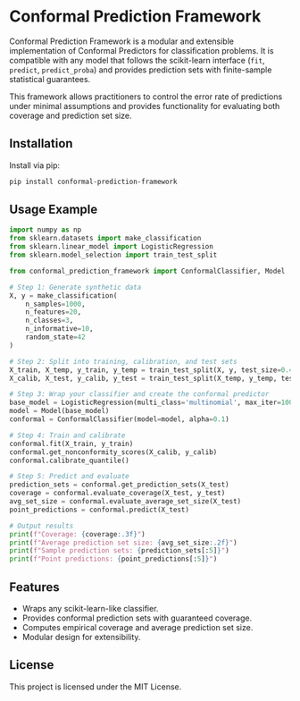 # Conformal Prediction Framework

Conformal Prediction Framework is a modular and extensible implementation of Conformal Predictors for classification problems. It is compatible with any model that follows the scikit-learn interface (`fit`, `predict`, `predict_proba`) and provides prediction sets with finite-sample statistical guarantees.

This framework allows practitioners to control the error rate of predictions under minimal assumptions and provides functionality for evaluating both coverage and prediction set size.

## Installation

Install via pip:

```bash
pip install conformal-prediction-framework
````

## Usage Example

```python
import numpy as np
from sklearn.datasets import make_classification
from sklearn.linear_model import LogisticRegression
from sklearn.model_selection import train_test_split

from conformal_prediction_framework import ConformalClassifier, Model

# Step 1: Generate synthetic data
X, y = make_classification(
    n_samples=1000,
    n_features=20,
    n_classes=3,
    n_informative=10,
    random_state=42
)

# Step 2: Split into training, calibration, and test sets
X_train, X_temp, y_train, y_temp = train_test_split(X, y, test_size=0.4, random_state=42)
X_calib, X_test, y_calib, y_test = train_test_split(X_temp, y_temp, test_size=0.5, random_state=42)

# Step 3: Wrap your classifier and create the conformal predictor
base_model = LogisticRegression(multi_class='multinomial', max_iter=1000)
model = Model(base_model)
conformal = ConformalClassifier(model=model, alpha=0.1)

# Step 4: Train and calibrate
conformal.fit(X_train, y_train)
conformal.get_nonconformity_scores(X_calib, y_calib)
conformal.calibrate_quantile()

# Step 5: Predict and evaluate
prediction_sets = conformal.get_prediction_sets(X_test)
coverage = conformal.evaluate_coverage(X_test, y_test)
avg_set_size = conformal.evaluate_average_set_size(X_test)
point_predictions = conformal.predict(X_test)

# Output results
print(f"Coverage: {coverage:.3f}")
print(f"Average prediction set size: {avg_set_size:.2f}")
print(f"Sample prediction sets: {prediction_sets[:5]}")
print(f"Point predictions: {point_predictions[:5]}")
```

## Features

* Wraps any scikit-learn-like classifier.
* Provides conformal prediction sets with guaranteed coverage.
* Computes empirical coverage and average prediction set size.
* Modular design for extensibility.

## License

This project is licensed under the MIT License.
